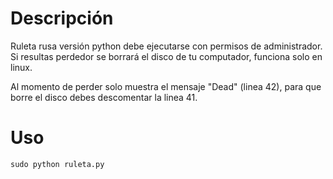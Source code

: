 
# Descripción
Ruleta rusa versión python debe ejecutarse con permisos de administrador. Si resultas perdedor se borrará el disco de tu computador, funciona solo en linux.

Al momento de perder solo muestra el mensaje "Dead" (linea 42), para que borre el disco debes descomentar la linea 41.

# Uso

    sudo python ruleta.py
